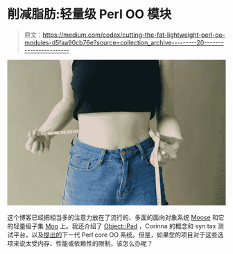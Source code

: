 # 削减脂肪:轻量级 Perl OO 模块

> 原文：<https://medium.com/codex/cutting-the-fat-lightweight-perl-oo-modules-d5faa90cb76e?source=collection_archive---------20----------------------->

![](img/1092d3b758877f12f2a7f21948349822.png)

这个博客已经把相当多的注意力放在了流行的、多面的面向对象系统 [Moose](https://phoenixtrap.com/tag/moose/) 和它的轻量级子集 [Moo](https://phoenixtrap.com/tag/moo/) 上。我还介绍了 [Object::Pad](https://phoenixtrap.com/tag/objectpad/) ，Corinna 的概念和 syn tax 测试平台，以及[提出的](https://github.com/Ovid/Cor/wiki#the-proposal)下一代 Perl core OO 系统。但是，如果您的项目对于这些选项来说太受内存、性能或依赖性的限制，该怎么办呢？